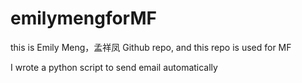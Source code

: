 # emilymengforMF
this is Emily Meng，孟祥凤 Github repo,
and this repo is used for MF

I wrote a  python script to send email automatically 

